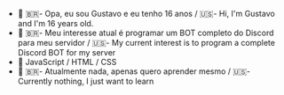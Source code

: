 - 👋 🇧🇷- Opa, eu sou Gustavo e eu tenho 16 anos / 🇺🇸- Hi, I'm Gustavo and I'm 16 years old.
- 👀 🇧🇷- Meu interesse atual é programar um BOT completo do Discord para meu servidor / 🇺🇸- My current interest is to program a complete Discord BOT for my server
- 🌱 JavaScript / HTML / CSS
- 💞️ 🇧🇷- Atualmente nada, apenas quero aprender mesmo / 🇺🇸- Currently nothing, I just want to learn

<!---
gustavo047g/gustavo047g is a ✨ special ✨ repository because its `README.md` (this file) appears on your GitHub profile.
You can click the Preview link to take a look at your changes.
--->
